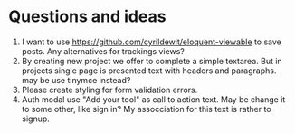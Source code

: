 # Questions and ideas

1. I want to use https://github.com/cyrildewit/eloquent-viewable to save posts. Any alternatives for trackings views?
2. By creating new project we offer to complete a simple textarea. But in projects single page is presented text with headers and paragraphs. may be use tinymce instead?
3. Please create styling for form validation errors.
4. Auth modal use "Add your tool" as call to action text. May be change it to some other, like sign in? My assocciation for this text is rather to signup.